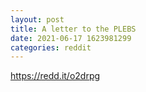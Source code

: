 ```yaml
--- 
layout: post 
title: A letter to the PLEBS 
date: 2021-06-17 1623981299 
categories: reddit 
--- 
```

https://redd.it/o2drpg
